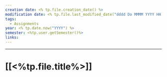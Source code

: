 ```yaml
---
creation date: <% tp.file.creation_date() %>
modification date: <% tp.file.last_modified_date("dddd Do MMMM YYYY HH:mm:ss") %>
tags:
  - Assignments
year: <% tp.date.now("YYYY") %>
semester: <%tp.user.getSemester()%>
links:
---
```


---
# [[<%tp.file.title%>]]
